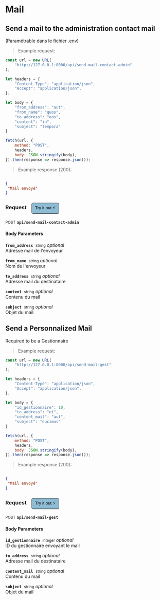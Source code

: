 # Mail


## Send a mail to the administration contact mail
(Paramétrable dans le fichier .env)




> Example request:

```javascript
const url = new URL(
    "http://127.0.0.1:8000/api/send-mail-contact-admin"
);

let headers = {
    "Content-Type": "application/json",
    "Accept": "application/json",
};

let body = {
    "from_address": "aut",
    "from_name": "quos",
    "to_address": "eos",
    "content": "in",
    "subject": "tempora"
}

fetch(url, {
    method: "POST",
    headers,
    body: JSON.stringify(body),
}).then(response => response.json());
```


> Example response (200):

```json

{
 "Mail envoyé"
}
```
<div id="execution-results-POSTapi-send-mail-contact-admin" hidden>
    <blockquote>Received response<span id="execution-response-status-POSTapi-send-mail-contact-admin"></span>:</blockquote>
    <pre class="json"><code id="execution-response-content-POSTapi-send-mail-contact-admin"></code></pre>
</div>
<div id="execution-error-POSTapi-send-mail-contact-admin" hidden>
    <blockquote>Request failed with error:</blockquote>
    <pre><code id="execution-error-message-POSTapi-send-mail-contact-admin"></code></pre>
</div>
<form id="form-POSTapi-send-mail-contact-admin" data-method="POST" data-path="api/send-mail-contact-admin" data-authed="0" data-hasfiles="0" data-headers='{"Content-Type":"application\/json","Accept":"application\/json"}' onsubmit="event.preventDefault(); executeTryOut('POSTapi-send-mail-contact-admin', this);">
<h3>
    Request&nbsp;&nbsp;&nbsp;
        <button type="button" style="background-color: #8fbcd4; padding: 5px 10px; border-radius: 5px; border-width: thin;" id="btn-tryout-POSTapi-send-mail-contact-admin" onclick="tryItOut('POSTapi-send-mail-contact-admin');">Try it out ⚡</button>
    <button type="button" style="background-color: #c97a7e; padding: 5px 10px; border-radius: 5px; border-width: thin;" id="btn-canceltryout-POSTapi-send-mail-contact-admin" onclick="cancelTryOut('POSTapi-send-mail-contact-admin');" hidden>Cancel</button>&nbsp;&nbsp;
    <button type="submit" style="background-color: #6ac174; padding: 5px 10px; border-radius: 5px; border-width: thin;" id="btn-executetryout-POSTapi-send-mail-contact-admin" hidden>Send Request 💥</button>
    </h3>
<p>
<small class="badge badge-black">POST</small>
 <b><code>api/send-mail-contact-admin</code></b>
</p>
<h4 class="fancy-heading-panel"><b>Body Parameters</b></h4>
<p>
<b><code>from_address</code></b>&nbsp;&nbsp;<small>string</small>     <i>optional</i> &nbsp;
<input type="text" name="from_address" data-endpoint="POSTapi-send-mail-contact-admin" data-component="body"  hidden>
<br>
Adresse mail de l'envoyeur</p>
<p>
<b><code>from_name</code></b>&nbsp;&nbsp;<small>string</small>     <i>optional</i> &nbsp;
<input type="text" name="from_name" data-endpoint="POSTapi-send-mail-contact-admin" data-component="body"  hidden>
<br>
Nom de l'envoyeur</p>
<p>
<b><code>to_address</code></b>&nbsp;&nbsp;<small>string</small>     <i>optional</i> &nbsp;
<input type="text" name="to_address" data-endpoint="POSTapi-send-mail-contact-admin" data-component="body"  hidden>
<br>
Adresse mail du destinataire</p>
<p>
<b><code>content</code></b>&nbsp;&nbsp;<small>string</small>     <i>optional</i> &nbsp;
<input type="text" name="content" data-endpoint="POSTapi-send-mail-contact-admin" data-component="body"  hidden>
<br>
Contenu du mail</p>
<p>
<b><code>subject</code></b>&nbsp;&nbsp;<small>string</small>     <i>optional</i> &nbsp;
<input type="text" name="subject" data-endpoint="POSTapi-send-mail-contact-admin" data-component="body"  hidden>
<br>
Objet du mail</p>

</form>


## Send a Personnalized Mail
Required to be a Gestionnaire




> Example request:

```javascript
const url = new URL(
    "http://127.0.0.1:8000/api/send-mail-gest"
);

let headers = {
    "Content-Type": "application/json",
    "Accept": "application/json",
};

let body = {
    "id_gestionnaire": 10,
    "to_address": "et",
    "content_mail": "aut",
    "subject": "ducimus"
}

fetch(url, {
    method: "POST",
    headers,
    body: JSON.stringify(body),
}).then(response => response.json());
```


> Example response (200):

```json

{
 "Mail envoyé"
}
```
<div id="execution-results-POSTapi-send-mail-gest" hidden>
    <blockquote>Received response<span id="execution-response-status-POSTapi-send-mail-gest"></span>:</blockquote>
    <pre class="json"><code id="execution-response-content-POSTapi-send-mail-gest"></code></pre>
</div>
<div id="execution-error-POSTapi-send-mail-gest" hidden>
    <blockquote>Request failed with error:</blockquote>
    <pre><code id="execution-error-message-POSTapi-send-mail-gest"></code></pre>
</div>
<form id="form-POSTapi-send-mail-gest" data-method="POST" data-path="api/send-mail-gest" data-authed="0" data-hasfiles="0" data-headers='{"Content-Type":"application\/json","Accept":"application\/json"}' onsubmit="event.preventDefault(); executeTryOut('POSTapi-send-mail-gest', this);">
<h3>
    Request&nbsp;&nbsp;&nbsp;
        <button type="button" style="background-color: #8fbcd4; padding: 5px 10px; border-radius: 5px; border-width: thin;" id="btn-tryout-POSTapi-send-mail-gest" onclick="tryItOut('POSTapi-send-mail-gest');">Try it out ⚡</button>
    <button type="button" style="background-color: #c97a7e; padding: 5px 10px; border-radius: 5px; border-width: thin;" id="btn-canceltryout-POSTapi-send-mail-gest" onclick="cancelTryOut('POSTapi-send-mail-gest');" hidden>Cancel</button>&nbsp;&nbsp;
    <button type="submit" style="background-color: #6ac174; padding: 5px 10px; border-radius: 5px; border-width: thin;" id="btn-executetryout-POSTapi-send-mail-gest" hidden>Send Request 💥</button>
    </h3>
<p>
<small class="badge badge-black">POST</small>
 <b><code>api/send-mail-gest</code></b>
</p>
<h4 class="fancy-heading-panel"><b>Body Parameters</b></h4>
<p>
<b><code>id_gestionnaire</code></b>&nbsp;&nbsp;<small>integer</small>     <i>optional</i> &nbsp;
<input type="number" name="id_gestionnaire" data-endpoint="POSTapi-send-mail-gest" data-component="body"  hidden>
<br>
ID du gestionnaire envoyant le mail</p>
<p>
<b><code>to_address</code></b>&nbsp;&nbsp;<small>string</small>     <i>optional</i> &nbsp;
<input type="text" name="to_address" data-endpoint="POSTapi-send-mail-gest" data-component="body"  hidden>
<br>
Adresse mail du destinataire</p>
<p>
<b><code>content_mail</code></b>&nbsp;&nbsp;<small>string</small>     <i>optional</i> &nbsp;
<input type="text" name="content_mail" data-endpoint="POSTapi-send-mail-gest" data-component="body"  hidden>
<br>
Contenu du mail</p>
<p>
<b><code>subject</code></b>&nbsp;&nbsp;<small>string</small>     <i>optional</i> &nbsp;
<input type="text" name="subject" data-endpoint="POSTapi-send-mail-gest" data-component="body"  hidden>
<br>
Objet du mail</p>

</form>



